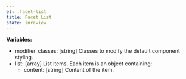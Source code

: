 ```yaml
---
el: .facet-list
title: Facet List
state: inreview
---
```


__Variables:__
* modifier_classes: [string] Classes to modify the default component styling.
* list: [array] List items. Each item is an object containing:
  * content: [string] Content of the item.
